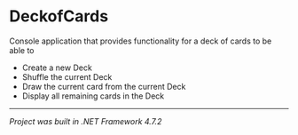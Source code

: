 # DeckofCards

Console application that provides functionality for a deck of cards to be able to
- Create a new Deck
- Shuffle the current Deck
- Draw the current card from the current Deck
- Display all remaining cards in the Deck

***

*Project was built in .NET Framework 4.7.2*
